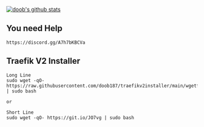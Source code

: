 [![doob's github stats](https://github-readme-stats.vercel.app/api?username=doob187&count_private=true)](https://profile-summary-for-github.com/user/doob187)

## You need Help 

```
https://discord.gg/A7h7bKBCVa
```

## Traefik V2 Installer 

```
Long Line
sudo wget -qO- https://raw.githubusercontent.com/doob187/traefikv2installer/main/wgetfile.sh | sudo bash

or 

Short Line
sudo wget -qO- https://git.io/JO7vg | sudo bash
```
